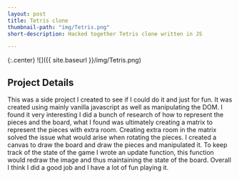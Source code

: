 ```yaml
---
layout: post
title: Tetris clone
thumbnail-path: "img/Tetris.png"
short-description: Hacked together Tetris clone written in JS

---
```


{:.center}
![]({{ site.baseurl }}/img/Tetris.png)

## Project Details

This was a side project I created to see if I could do it and just for fun. It was created using mainly vanilla javascript as well as manipulating the DOM. I found it very interesting I did a bunch of research of how to represent the pieces and the board, what I found was ultimately creating a matrix to represent the pieces with extra room. Creating extra room in the matrix solved the issue what would arise when rotating the pieces. I created a canvas to draw the board and draw the pieces and manipulated it. To keep track of the state of the game I wrote an update function, this function would redraw the image and thus maintaining the state of the board. Overall I think I did a good job and I have a lot of fun playing it.
